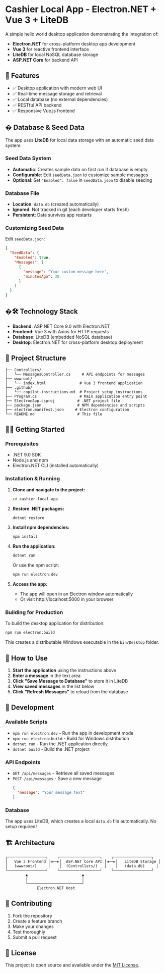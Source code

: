 # Cashier Local App - Electron.NET + Vue 3 + LiteDB

A simple hello world desktop application demonstrating the integration of:
- **Electron.NET** for cross-platform desktop app development
- **Vue 3** for reactive frontend interface
- **LiteDB** for local NoSQL database storage
- **ASP.NET Core** for backend API

## 🚀 Features

- ✅ Desktop application with modern web UI
- ✅ Real-time message storage and retrieval
- ✅ Local database (no external dependencies)
- ✅ RESTful API backend
- ✅ Responsive Vue.js frontend

## �️ Database & Seed Data

The app uses **LiteDB** for local data storage with an automatic seed data system:

### Seed Data System
- **Automatic**: Creates sample data on first run if database is empty
- **Configurable**: Edit `seedData.json` to customize sample messages
- **Optional**: Set `"Enabled": false` in `seedData.json` to disable seeding

### Database File
- **Location**: `data.db` (created automatically)
- **Ignored**: Not tracked in git (each developer starts fresh)
- **Persistent**: Data survives app restarts

### Customizing Seed Data
Edit `seedData.json`:
```json
{
  "SeedData": {
    "Enabled": true,
    "Messages": [
      {
        "message": "Your custom message here",
        "minutesAgo": 30
      }
    ]
  }
}
```

## �🛠 Technology Stack

- **Backend**: ASP.NET Core 9.0 with Electron.NET
- **Frontend**: Vue 3 with Axios for HTTP requests
- **Database**: LiteDB (embedded NoSQL database)
- **Desktop**: Electron.NET for cross-platform desktop deployment

## 📁 Project Structure

```
├── Controllers/
│   └── MessagesController.cs     # API endpoints for messages
├── wwwroot/
│   └── index.html               # Vue 3 frontend application
├── .github/
│   └── copilot-instructions.md  # Project setup instructions
├── Program.cs                   # Main application entry point
├── ElectronApp.csproj          # .NET project file
├── package.json                # NPM dependencies and scripts
├── electron.manifest.json     # Electron configuration
└── README.md                   # This file
```

## 🏃‍♂️ Getting Started

### Prerequisites

- .NET 9.0 SDK
- Node.js and npm
- Electron.NET CLI (installed automatically)

### Installation & Running

1. **Clone and navigate to the project:**
   ```bash
   cd cashier-local-app
   ```

2. **Restore .NET packages:**
   ```bash
   dotnet restore
   ```

3. **Install npm dependencies:**
   ```bash
   npm install
   ```

4. **Run the application:**
   ```bash
   dotnet run
   ```
   Or use the npm script:
   ```bash
   npm run electron:dev
   ```

5. **Access the app:**
   - The app will open in an Electron window automatically
   - Or visit http://localhost:5000 in your browser

### Building for Production

To build the desktop application for distribution:

```bash
npm run electron:build
```

This creates a distributable Windows executable in the `bin/Desktop` folder.

## 🎯 How to Use

1. **Start the application** using the instructions above
2. **Enter a message** in the text area
3. **Click "Save Message to Database"** to store it in LiteDB
4. **View saved messages** in the list below
5. **Click "Refresh Messages"** to reload from the database

## 🔧 Development

### Available Scripts

- `npm run electron:dev` - Run the app in development mode
- `npm run electron:build` - Build for Windows distribution
- `dotnet run` - Run the .NET application directly
- `dotnet build` - Build the .NET project

### API Endpoints

- `GET /api/messages` - Retrieve all saved messages
- `POST /api/messages` - Save a new message
  ```json
  {
    "message": "Your message text"
  }
  ```

### Database

The app uses LiteDB, which creates a local `data.db` file automatically. No setup required!

## 🏗 Architecture

```
┌─────────────────┐    ┌──────────────────┐    ┌─────────────────┐
│   Vue 3 Frontend │◄──►│  ASP.NET Core API │◄──►│   LiteDB Storage │
│   (wwwroot/)     │    │  (Controllers/)   │    │   (data.db)     │
└─────────────────┘    └──────────────────┘    └─────────────────┘
         ▲                        ▲
         │                        │
         └────────────────────────┘
              Electron.NET Host
```

## 🤝 Contributing

1. Fork the repository
2. Create a feature branch
3. Make your changes
4. Test thoroughly
5. Submit a pull request

## 📝 License

This project is open source and available under the [MIT License](LICENSE).
